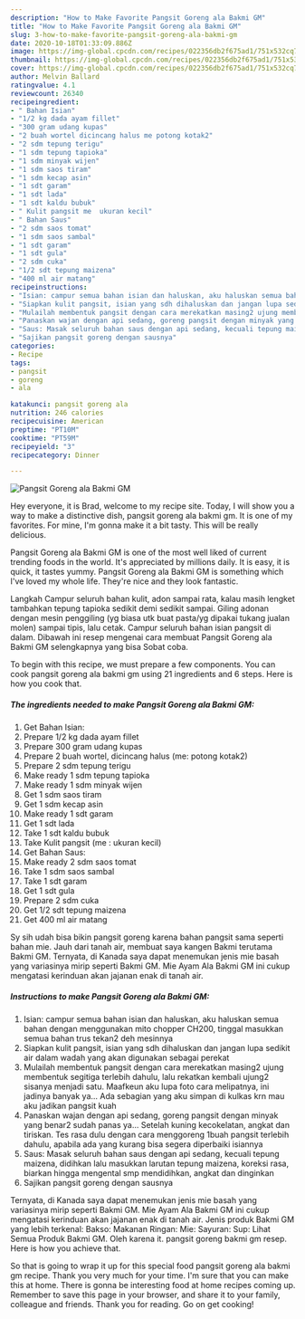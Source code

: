 ```yaml
---
description: "How to Make Favorite Pangsit Goreng ala Bakmi GM"
title: "How to Make Favorite Pangsit Goreng ala Bakmi GM"
slug: 3-how-to-make-favorite-pangsit-goreng-ala-bakmi-gm
date: 2020-10-18T01:33:09.886Z
image: https://img-global.cpcdn.com/recipes/022356db2f675ad1/751x532cq70/pangsit-goreng-ala-bakmi-gm-foto-resep-utama.jpg
thumbnail: https://img-global.cpcdn.com/recipes/022356db2f675ad1/751x532cq70/pangsit-goreng-ala-bakmi-gm-foto-resep-utama.jpg
cover: https://img-global.cpcdn.com/recipes/022356db2f675ad1/751x532cq70/pangsit-goreng-ala-bakmi-gm-foto-resep-utama.jpg
author: Melvin Ballard
ratingvalue: 4.1
reviewcount: 26340
recipeingredient:
- " Bahan Isian"
- "1/2 kg dada ayam fillet"
- "300 gram udang kupas"
- "2 buah wortel dicincang halus me potong kotak2"
- "2 sdm tepung terigu"
- "1 sdm tepung tapioka"
- "1 sdm minyak wijen"
- "1 sdm saos tiram"
- "1 sdm kecap asin"
- "1 sdt garam"
- "1 sdt lada"
- "1 sdt kaldu bubuk"
- " Kulit pangsit me  ukuran kecil"
- " Bahan Saus"
- "2 sdm saos tomat"
- "1 sdm saos sambal"
- "1 sdt garam"
- "1 sdt gula"
- "2 sdm cuka"
- "1/2 sdt tepung maizena"
- "400 ml air matang"
recipeinstructions:
- "Isian: campur semua bahan isian dan haluskan, aku haluskan semua bahan dengan menggunakan mito chopper CH200, tinggal masukkan semua bahan trus tekan2 deh mesinnya"
- "Siapkan kulit pangsit, isian yang sdh dihaluskan dan jangan lupa sedikit air dalam wadah yang akan digunakan sebagai perekat"
- "Mulailah membentuk pangsit dengan cara merekatkan masing2 ujung membentuk segitiga terlebih dahulu, lalu rekatkan kembali ujung2 sisanya menjadi satu. Maafkeun aku lupa foto cara melipatnya, ini jadinya banyak ya... Ada sebagian yang aku simpan di kulkas krn mau aku jadikan pangsit kuah"
- "Panaskan wajan dengan api sedang, goreng pangsit dengan minyak yang benar2 sudah panas ya... Setelah kuning kecokelatan, angkat dan tiriskan. Tes rasa dulu dengan cara menggoreng 1buah pangsit terlebih dahulu, apabila ada yang kurang bisa segera diperbaiki isiannya"
- "Saus: Masak seluruh bahan saus dengan api sedang, kecuali tepung maizena, didihkan lalu masukkan larutan tepung maizena, koreksi rasa, biarkan hingga mengental smp mendidihkan, angkat dan dinginkan"
- "Sajikan pangsit goreng dengan sausnya"
categories:
- Recipe
tags:
- pangsit
- goreng
- ala

katakunci: pangsit goreng ala 
nutrition: 246 calories
recipecuisine: American
preptime: "PT10M"
cooktime: "PT59M"
recipeyield: "3"
recipecategory: Dinner

---
```



![Pangsit Goreng ala Bakmi GM](https://img-global.cpcdn.com/recipes/022356db2f675ad1/751x532cq70/pangsit-goreng-ala-bakmi-gm-foto-resep-utama.jpg)

Hey everyone, it is Brad, welcome to my recipe site. Today, I will show you a way to make a distinctive dish, pangsit goreng ala bakmi gm. It is one of my favorites. For mine, I'm gonna make it a bit tasty. This will be really delicious.

Pangsit Goreng ala Bakmi GM is one of the most well liked of current trending foods in the world. It's appreciated by millions daily. It is easy, it is quick, it tastes yummy. Pangsit Goreng ala Bakmi GM is something which I've loved my whole life. They're nice and they look fantastic.

Langkah Campur seluruh bahan kulit, adon sampai rata, kalau masih lengket tambahkan tepung tapioka sedikit demi sedikit sampai. Giling adonan dengan mesin penggiling (yg biasa utk buat pasta/yg dipakai tukang jualan molen) sampai tipis, lalu cetak. Campur seluruh bahan isian pangsit di dalam. Dibawah ini resep mengenai cara membuat Pangsit Goreng ala Bakmi GM selengkapnya yang bisa Sobat coba.


To begin with this recipe, we must prepare a few components. You can cook pangsit goreng ala bakmi gm using 21 ingredients and 6 steps. Here is how you cook that.

<!--inarticleads1-->

##### The ingredients needed to make Pangsit Goreng ala Bakmi GM:

1. Get  Bahan Isian:
1. Prepare 1/2 kg dada ayam fillet
1. Prepare 300 gram udang kupas
1. Prepare 2 buah wortel, dicincang halus (me: potong kotak2)
1. Prepare 2 sdm tepung terigu
1. Make ready 1 sdm tepung tapioka
1. Make ready 1 sdm minyak wijen
1. Get 1 sdm saos tiram
1. Get 1 sdm kecap asin
1. Make ready 1 sdt garam
1. Get 1 sdt lada
1. Take 1 sdt kaldu bubuk
1. Take  Kulit pangsit (me : ukuran kecil)
1. Get  Bahan Saus:
1. Make ready 2 sdm saos tomat
1. Take 1 sdm saos sambal
1. Take 1 sdt garam
1. Get 1 sdt gula
1. Prepare 2 sdm cuka
1. Get 1/2 sdt tepung maizena
1. Get 400 ml air matang


Sy sih udah bisa bikin pangsit goreng karena bahan pangsit sama seperti bahan mie. Jauh dari tanah air, membuat saya kangen Bakmi terutama Bakmi GM. Ternyata, di Kanada saya dapat menemukan jenis mie basah yang variasinya mirip seperti Bakmi GM. Mie Ayam Ala Bakmi GM ini cukup mengatasi kerinduan akan jajanan enak di tanah air. 

<!--inarticleads2-->

##### Instructions to make Pangsit Goreng ala Bakmi GM:

1. Isian: campur semua bahan isian dan haluskan, aku haluskan semua bahan dengan menggunakan mito chopper CH200, tinggal masukkan semua bahan trus tekan2 deh mesinnya
1. Siapkan kulit pangsit, isian yang sdh dihaluskan dan jangan lupa sedikit air dalam wadah yang akan digunakan sebagai perekat
1. Mulailah membentuk pangsit dengan cara merekatkan masing2 ujung membentuk segitiga terlebih dahulu, lalu rekatkan kembali ujung2 sisanya menjadi satu. Maafkeun aku lupa foto cara melipatnya, ini jadinya banyak ya... Ada sebagian yang aku simpan di kulkas krn mau aku jadikan pangsit kuah
1. Panaskan wajan dengan api sedang, goreng pangsit dengan minyak yang benar2 sudah panas ya... Setelah kuning kecokelatan, angkat dan tiriskan. Tes rasa dulu dengan cara menggoreng 1buah pangsit terlebih dahulu, apabila ada yang kurang bisa segera diperbaiki isiannya
1. Saus: Masak seluruh bahan saus dengan api sedang, kecuali tepung maizena, didihkan lalu masukkan larutan tepung maizena, koreksi rasa, biarkan hingga mengental smp mendidihkan, angkat dan dinginkan
1. Sajikan pangsit goreng dengan sausnya


Ternyata, di Kanada saya dapat menemukan jenis mie basah yang variasinya mirip seperti Bakmi GM. Mie Ayam Ala Bakmi GM ini cukup mengatasi kerinduan akan jajanan enak di tanah air. Jenis produk Bakmi GM yang lebih terkenal: Bakso: Makanan Ringan: Mie: Sayuran: Sup: Lihat Semua Produk Bakmi GM. Oleh karena it. pangsit goreng bakmi gm resep. Here is how you achieve that. 

So that is going to wrap it up for this special food pangsit goreng ala bakmi gm recipe. Thank you very much for your time. I'm sure that you can make this at home. There is gonna be interesting food at home recipes coming up. Remember to save this page in your browser, and share it to your family, colleague and friends. Thank you for reading. Go on get cooking!
